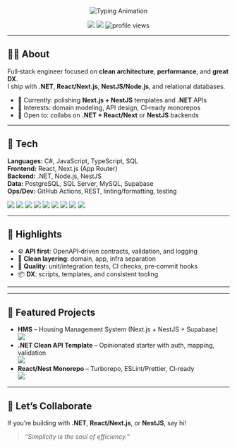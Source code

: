 <!-- Hero -->
<p align="center">
  <img src="https://readme-typing-svg.herokuapp.com?size=26&duration=2800&color=00F7FF&center=true&vCenter=true&width=680&lines=Hey%2C+I'm+Janindu+Chameen;Full+Stack+Engineer+%F0%9F%9A%80;Building+Scalable+%26+Clean+Web+Apps" alt="Typing Animation">
</p>

<!-- Links -->
<p align="center">
  <a href="mailto:janindu9887@gmail.com"><img src="https://img.shields.io/badge/Email-janindu9887%40gmail.com-0A66C2?style=flat-square&logo=gmail&logoColor=white" /></a>
  <a href="https://www.linkedin.com/in/janindu-chameen-680282164"><img src="https://img.shields.io/badge/LinkedIn-Janindu%20Chameen-0A66C2?style=flat-square&logo=linkedin&logoColor=white" /></a>
  <img src="https://komarev.com/ghpvc/?username=Janindu-Amarasekara&style=flat-square&color=brightgreen" alt="profile views" />
</p>

---

## 👨‍💻 About
Full‑stack engineer focused on **clean architecture**, **performance**, and **great DX**.  
I ship with **.NET**, **React/Next.js**, **NestJS/Node.js**, and relational databases.

- 🎯 Currently: polishing **Next.js + NestJS** templates and **.NET** APIs
- 🧩 Interests: domain modeling, API design, CI‑ready monorepos
- 🤝 Open to: collabs on **.NET + React/Next** or **NestJS** backends

---

## 🔧 Tech
**Languages:** C#, JavaScript, TypeScript, SQL  
**Frontend:** React, Next.js (App Router)  
**Backend:** .NET, Node.js, NestJS  
**Data:** PostgreSQL, SQL Server, MySQL, Supabase  
**Ops/Dev:** GitHub Actions, REST, linting/formatting, testing

<p>
  <img src="https://img.shields.io/badge/.NET-512BD4?style=flat&logo=dotnet&logoColor=white" />
  <img src="https://img.shields.io/badge/React-61DAFB?style=flat&logo=react&logoColor=0A0A0A" />
  <img src="https://img.shields.io/badge/Next.js-000?style=flat&logo=nextdotjs&logoColor=white" />
  <img src="https://img.shields.io/badge/NestJS-E0234E?style=flat&logo=nestjs&logoColor=white" />
  <img src="https://img.shields.io/badge/Node.js-339933?style=flat&logo=node.js&logoColor=white" />
  <img src="https://img.shields.io/badge/PostgreSQL-4169E1?style=flat&logo=postgresql&logoColor=white" />
  <img src="https://img.shields.io/badge/Supabase-3FCF8E?style=flat&logo=supabase&logoColor=0A0A0A" />
  <img src="https://img.shields.io/badge/SQL%20Server-CC2927?style=flat&logo=microsoftsqlserver&logoColor=white" />
  <img src="https://img.shields.io/badge/MySQL-4479A1?style=flat&logo=mysql&logoColor=white" />
</p>

---

## 🚀 Highlights
- ⚙️ **API first**: OpenAPI‑driven contracts, validation, and logging
- 🧱 **Clean layering**: domain, app, infra separation
- 🧪 **Quality**: unit/integration tests, CI checks, pre‑commit hooks
- 📦 **DX**: scripts, templates, and consistent tooling

---



<!-- Optionally replace the two cards above with your auto-generated metrics.svg (includes private commits):
<p align="center">
  <img src="./metrics.svg" alt="GitHub Metrics" />
</p>
-->

---

## 📌 Featured Projects
- **HMS** – Housing Management System (Next.js + NestJS + Supabase)  
  <a href="https://github.com/your-org/your-hms-repo"><img src="https://img.shields.io/badge/Repo-open-1f6feb?style=flat-square&logo=github" /></a>
- **.NET Clean API Template** – Opinionated starter with auth, mapping, validation  
  <a href="https://github.com/your-org/dotnet-clean-template"><img src="https://img.shields.io/badge/Repo-open-1f6feb?style=flat-square&logo=github" /></a>
- **React/Nest Monorepo** – Turborepo, ESLint/Prettier, CI‑ready  
  <a href="https://github.com/your-org/react-nest-monorepo"><img src="https://img.shields.io/badge/Repo-open-1f6feb?style=flat-square&logo=github" /></a>

---

## 🤝 Let’s Collaborate
If you’re building with **.NET**, **React/Next.js**, or **NestJS**, say hi!  
> _“Simplicity is the soul of efficiency.”_
